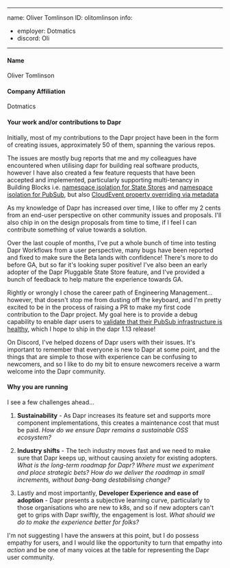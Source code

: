 -------------------------------------------------------------
name: Oliver Tomlinson
ID: olitomlinson
info:
  - employer: Dotmatics
  - discord: Oli
-------------------------------------------------------------

#### Name
Oliver Tomlinson

#### Company Affiliation
Dotmatics

#### Your work and/or contributions to Dapr
Initially, most of my contributions to the Dapr project have been in the form of creating issues, approximately 50 of them, spanning the various repos.

The issues are mostly bug reports that me and my colleagues have encountered when utilising dapr for building real software products, however I have also created a few feature requests that have been accepted and implemented, particularly supporting multi-tenancy in Building Blocks i.e. [namespace isolation for State Stores](https://docs.dapr.io/developing-applications/building-blocks/state-management/howto-share-state/#namespace) and [namespace isolation for PubSub](https://docs.dapr.io/developing-applications/building-blocks/pubsub/howto-namespace/), but also [CloudEvent property overriding via metadata ](https://docs.dapr.io/developing-applications/building-blocks/pubsub/pubsub-cloudevents/#replace-dapr-generated-cloudevents-values)

As my knowledge of Dapr has increased over time, I like to offer my 2 cents from an end-user perspective on other community issues and proposals. I'll also chip in on the design proposals from time to time, if I feel I can contribute something of value towards a solution.

Over the last couple of months, I've put a whole bunch of time into testing Dapr Workflows from a user perspective, many bugs have been reported and fixed to make sure the Beta lands with confidence! There's more to do before GA, but so far it's looking super positive! I've also been an early adopter of the Dapr Pluggable State Store feature, and I've provided a bunch of feedback to help mature the experience towards GA.

Rightly or wrongly I chose the career path of Engineering Management... however, that doesn't stop me from dusting off the keyboard, and I'm pretty excited to be in the process of raising a PR to make my first code contribution to the Dapr project. My goal here is to provide a debug capability to enable dapr users to [validate that their PubSub infrastructure is healthy](https://github.com/dapr/dapr/issues/6351), which I hope to ship in the dapr 1.13 release!

On Discord, I've helped dozens of Dapr users with their issues. It's important to remember that everyone is new to Dapr at some point, and the things that are simple to those with experience can be confusing to newcomers, and so I like to do my bit to ensure newcomers receive a warm welcome into the Dapr community.

#### Why you are running

I see a few challenges ahead... 

1. **Sustainability** - As Dapr increases its feature set and supports more component implementations, this creates a maintenance cost that must be paid. _How do we ensure Dapr remains a sustainable OSS ecosystem?_ 

2. **Industry shifts** - The tech industry moves fast and we need to make sure that Dapr keeps up, without causing anxiety for existing adopters. _What is the long-term roadmap for Dapr? Where must we experiment and place strategic bets? How do we deliver the roadmap in small increments, without bang-bang destabilising change?_

3. Lastly and most importantly, **Developer Experience and ease of adoption** - Dapr presents a subjective learning curve, particularly to those organisations who are new to k8s, and so if new adopters can't get to grips with Dapr swiftly, the engagement is lost. _What should we do to make the experience better for folks?_

I'm not suggesting I have the answers at this point, but I do possess empathy for users, and I would like the opportunity to turn that empathy into _action_ and be one of many voices at the table for representing the Dapr user community.


